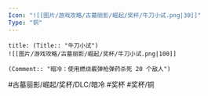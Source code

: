 ```yaml
---
Icon: "![[图片/游戏攻略/古墓丽影/崛起/奖杯/牛刀小试.png|30]]"
Type: "铜"
---
```

```ad-common-bronze-trophy
title: (Title:: "牛刀小试")
![[图片/游戏攻略/古墓丽影/崛起/奖杯/牛刀小试.png|100]]

(Comment:: "暗冷：使用燃烧霰弹枪弹药杀死 20 个敌人")
```

#古墓丽影/崛起/奖杯/DLC/暗冷 #奖杯 #奖杯/铜
